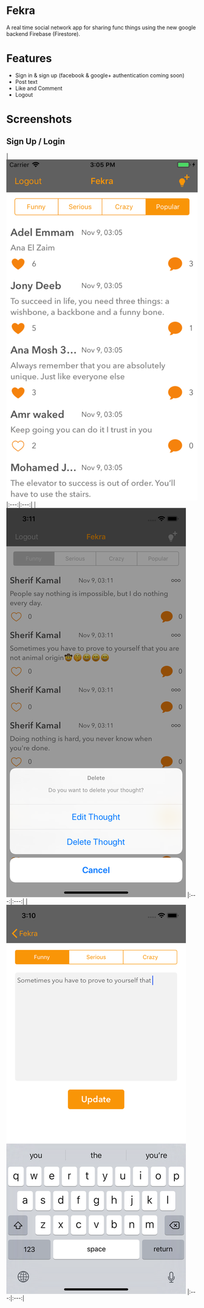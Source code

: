 # Fekra
A real time social network app for sharing func things using the new google backend Firebase (Firestore).

# Features
- Sign in & sign up (facebook & google+ authentication coming soon)
- Post text
- Like and Comment
- Logout

# Screenshots

## Sign Up / Login
| ![Home](https://github.com/SherifKamalSalem/Fekra/blob/master/home.png) 
|:---:|:---:|
| ![Delete Post](https://github.com/SherifKamalSalem/Fekra/blob/master/alert.png) 
|:---:|:---:|
| ![Delete Post](https://github.com/SherifKamalSalem/Fekra/blob/master/post.png)
|:---:|:---:|
